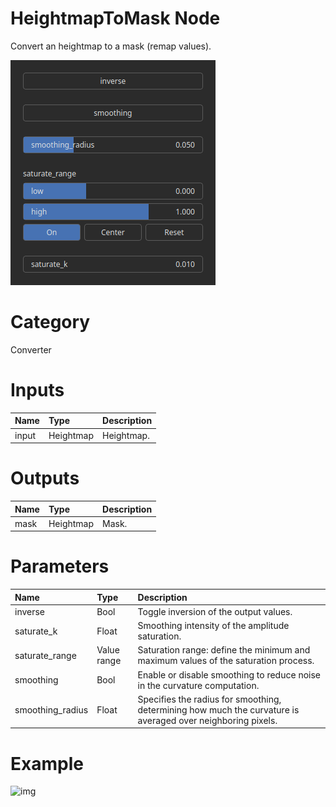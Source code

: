 
HeightmapToMask Node
====================


Convert an heightmap to a mask (remap values).



![img](../../images/nodes/HeightmapToMask_settings.png)


# Category


Converter
# Inputs

|Name|Type|Description|
| :--- | :--- | :--- |
|input|Heightmap|Heightmap.|

# Outputs

|Name|Type|Description|
| :--- | :--- | :--- |
|mask|Heightmap|Mask.|

# Parameters

|Name|Type|Description|
| :--- | :--- | :--- |
|inverse|Bool|Toggle inversion of the output values.|
|saturate_k|Float|Smoothing intensity of the amplitude saturation.|
|saturate_range|Value range|Saturation range: define the minimum and maximum values of the saturation process.|
|smoothing|Bool|Enable or disable smoothing to reduce noise in the curvature computation.|
|smoothing_radius|Float|Specifies the radius for smoothing, determining how much the curvature is averaged over neighboring pixels.|

# Example


![img](../../images/nodes/HeightmapToMask.png)

